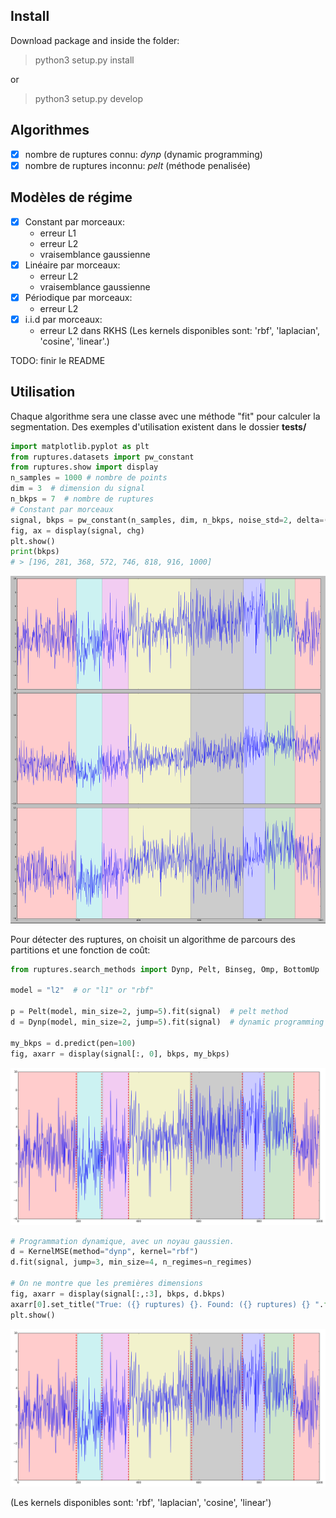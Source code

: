 ## Install
Download package and inside the folder:
> python3 setup.py install

or
> python3 setup.py develop

## Algorithmes
* [x] nombre de ruptures connu: *_dynp_* (dynamic programming)
* [x] nombre de ruptures inconnu: *_pelt_* (méthode penalisée)

## Modèles de régime
* [x] Constant par morceaux:
  * erreur L1
  * erreur L2
  * vraisemblance gaussienne
* [x] Linéaire par morceaux:
  * erreur L2
  * vraisemblance gaussienne
* [x] Périodique par morceaux:
  * erreur L2
* [x] i.i.d par morceaux:
  * erreur L2 dans RKHS (Les kernels disponibles sont: 'rbf', 'laplacian', 'cosine', 'linear'.)

TODO: finir le README

## Utilisation
Chaque algorithme sera une classe avec une méthode "fit" pour calculer la segmentation.
Des exemples d'utilisation existent dans le dossier **tests/**

```python
import matplotlib.pyplot as plt
from ruptures.datasets import pw_constant
from ruptures.show import display
n_samples = 1000 # nombre de points
dim = 3  # dimension du signal
n_bkps = 7  # nombre de ruptures
# Constant par morceaux
signal, bkps = pw_constant(n_samples, dim, n_bkps, noise_std=2, delta=(1, 2))
fig, ax = display(signal, chg)
plt.show()
print(bkps)
# > [196, 281, 368, 572, 746, 818, 916, 1000]
```
![Constant par morceaux](images/pw_constant.png)

Pour détecter des ruptures, on choisit un algorithme de parcours des partitions et une fonction de coût:

```python
from ruptures.search_methods import Dynp, Pelt, Binseg, Omp, BottomUp

model = "l2"  # or "l1" or "rbf"

p = Pelt(model, min_size=2, jump=5).fit(signal)  # pelt method
d = Dynp(model, min_size=2, jump=5).fit(signal)  # dynamic programming

my_bkps = d.predict(pen=100)
fig, axarr = display(signal[:, 0], bkps, my_bkps)
```
![Ruptures avec programmation dynamique](images/pw_constantdp.png)


```python
# Programmation dynamique, avec un noyau gaussien.
d = KernelMSE(method="dynp", kernel="rbf")
d.fit(signal, jump=3, min_size=4, n_regimes=n_regimes)

# On ne montre que les premières dimensions
fig, axarr = display(signal[:,:3], bkps, d.bkps)
axarr[0].set_title("True: ({} ruptures) {}. Found: ({} ruptures) {} ".format(len(bkps), bkps, len(d.bkps), d.bkps))
plt.show()
```

![Ruptures avec Pelt](images/pw_constantdp.png)

(Les kernels disponibles sont: 'rbf', 'laplacian', 'cosine', 'linear')
